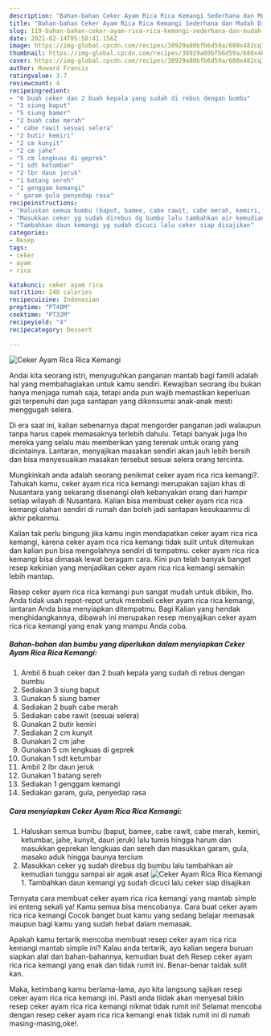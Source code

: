 ```yaml
---
description: "Bahan-bahan Ceker Ayam Rica Rica Kemangi Sederhana dan Mudah Dibuat"
title: "Bahan-bahan Ceker Ayam Rica Rica Kemangi Sederhana dan Mudah Dibuat"
slug: 119-bahan-bahan-ceker-ayam-rica-rica-kemangi-sederhana-dan-mudah-dibuat
date: 2021-02-14T05:58:41.156Z
image: https://img-global.cpcdn.com/recipes/38929a80bfb6d59a/680x482cq70/ceker-ayam-rica-rica-kemangi-foto-resep-utama.jpg
thumbnail: https://img-global.cpcdn.com/recipes/38929a80bfb6d59a/680x482cq70/ceker-ayam-rica-rica-kemangi-foto-resep-utama.jpg
cover: https://img-global.cpcdn.com/recipes/38929a80bfb6d59a/680x482cq70/ceker-ayam-rica-rica-kemangi-foto-resep-utama.jpg
author: Howard Francis
ratingvalue: 3.7
reviewcount: 4
recipeingredient:
- "6 buah ceker dan 2 buah kepala yang sudah di rebus dengan bumbu"
- "3 siung baput"
- "5 siung bamer"
- "2 buah cabe merah"
- " cabe rawit sesuai selera"
- "2 butir kemiri"
- "2 cm kunyit"
- "2 cm jahe"
- "5 cm lengkuas di geprek"
- "1 sdt ketumbar"
- "2 lbr daun jeruk"
- "1 batang sereh"
- "1 genggam kemangi"
- " garam gula penyedap rasa"
recipeinstructions:
- "Haluskan semua bumbu (baput, bamee, cabe rawit, cabe merah, kemiri, ketumbar, jahe, kunyit, daun jeruk) lalu tumis hingga harum dan masukkan geprekan lengkuas dan sereh dan masukkan garam, gula, masako aduk hingga baunya tercium"
- "Masukkan ceker yg sudah direbus dg bumbu lalu tambahkan air kemudian tunggu sampai air agak asat"
- "Tambahkan daun kemangi yg sudah dicuci lalu ceker siap disajikan"
categories:
- Resep
tags:
- ceker
- ayam
- rica

katakunci: ceker ayam rica 
nutrition: 240 calories
recipecuisine: Indonesian
preptime: "PT40M"
cooktime: "PT32M"
recipeyield: "4"
recipecategory: Dessert

---
```



![Ceker Ayam Rica Rica Kemangi](https://img-global.cpcdn.com/recipes/38929a80bfb6d59a/680x482cq70/ceker-ayam-rica-rica-kemangi-foto-resep-utama.jpg)

Andai kita seorang istri, menyuguhkan panganan mantab bagi famili adalah hal yang membahagiakan untuk kamu sendiri. Kewajiban seorang ibu bukan hanya menjaga rumah saja, tetapi anda pun wajib memastikan keperluan gizi terpenuhi dan juga santapan yang dikonsumsi anak-anak mesti menggugah selera.

Di era  saat ini, kalian sebenarnya dapat mengorder panganan jadi walaupun tanpa harus capek memasaknya terlebih dahulu. Tetapi banyak juga lho mereka yang selalu mau memberikan yang terenak untuk orang yang dicintainya. Lantaran, menyajikan masakan sendiri akan jauh lebih bersih dan bisa menyesuaikan masakan tersebut sesuai selera orang tercinta. 



Mungkinkah anda adalah seorang penikmat ceker ayam rica rica kemangi?. Tahukah kamu, ceker ayam rica rica kemangi merupakan sajian khas di Nusantara yang sekarang disenangi oleh kebanyakan orang dari hampir setiap wilayah di Nusantara. Kalian bisa membuat ceker ayam rica rica kemangi olahan sendiri di rumah dan boleh jadi santapan kesukaanmu di akhir pekanmu.

Kalian tak perlu bingung jika kamu ingin mendapatkan ceker ayam rica rica kemangi, karena ceker ayam rica rica kemangi tidak sulit untuk ditemukan dan kalian pun bisa mengolahnya sendiri di tempatmu. ceker ayam rica rica kemangi bisa dimasak lewat beragam cara. Kini pun telah banyak banget resep kekinian yang menjadikan ceker ayam rica rica kemangi semakin lebih mantap.

Resep ceker ayam rica rica kemangi pun sangat mudah untuk dibikin, lho. Anda tidak usah repot-repot untuk membeli ceker ayam rica rica kemangi, lantaran Anda bisa menyiapkan ditempatmu. Bagi Kalian yang hendak menghidangkannya, dibawah ini merupakan resep menyajikan ceker ayam rica rica kemangi yang enak yang mampu Anda coba.

<!--inarticleads1-->

##### Bahan-bahan dan bumbu yang diperlukan dalam menyiapkan Ceker Ayam Rica Rica Kemangi:

1. Ambil 6 buah ceker dan 2 buah kepala yang sudah di rebus dengan bumbu
1. Sediakan 3 siung baput
1. Gunakan 5 siung bamer
1. Sediakan 2 buah cabe merah
1. Sediakan  cabe rawit (sesuai selera)
1. Gunakan 2 butir kemiri
1. Sediakan 2 cm kunyit
1. Gunakan 2 cm jahe
1. Gunakan 5 cm lengkuas di geprek
1. Gunakan 1 sdt ketumbar
1. Ambil 2 lbr daun jeruk
1. Gunakan 1 batang sereh
1. Sediakan 1 genggam kemangi
1. Sediakan  garam, gula, penyedap rasa




<!--inarticleads2-->

##### Cara menyiapkan Ceker Ayam Rica Rica Kemangi:

1. Haluskan semua bumbu (baput, bamee, cabe rawit, cabe merah, kemiri, ketumbar, jahe, kunyit, daun jeruk) lalu tumis hingga harum dan masukkan geprekan lengkuas dan sereh dan masukkan garam, gula, masako aduk hingga baunya tercium
1. Masukkan ceker yg sudah direbus dg bumbu lalu tambahkan air kemudian tunggu sampai air agak asat
<img src="//assets-global.cpcdn.com/assets/icons/button_play-2c75c40dde080a61004c1f40b05d8f140eaff45d7e9e6481dc71c63d2e7c4909.png" alt="Ceker Ayam Rica Rica Kemangi">1. Tambahkan daun kemangi yg sudah dicuci lalu ceker siap disajikan




Ternyata cara membuat ceker ayam rica rica kemangi yang mantab simple ini enteng sekali ya! Kamu semua bisa mencobanya. Cara buat ceker ayam rica rica kemangi Cocok banget buat kamu yang sedang belajar memasak maupun bagi kamu yang sudah hebat dalam memasak.

Apakah kamu tertarik mencoba membuat resep ceker ayam rica rica kemangi mantab simple ini? Kalau anda tertarik, ayo kalian segera buruan siapkan alat dan bahan-bahannya, kemudian buat deh Resep ceker ayam rica rica kemangi yang enak dan tidak rumit ini. Benar-benar taidak sulit kan. 

Maka, ketimbang kamu berlama-lama, ayo kita langsung sajikan resep ceker ayam rica rica kemangi ini. Pasti anda tiidak akan menyesal bikin resep ceker ayam rica rica kemangi nikmat tidak rumit ini! Selamat mencoba dengan resep ceker ayam rica rica kemangi enak tidak rumit ini di rumah masing-masing,oke!.

